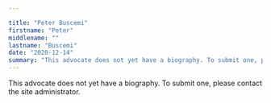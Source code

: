 ```yaml
---

title: "Peter Buscemi"
firstname: "Peter"
middlename: ""
lastname: "Buscemi"
date: "2020-12-14"
summary: "This advocate does not yet have a biography. To submit one, please contact the site administrator."
---
```

This advocate does not yet have a biography. To submit one, please contact the site administrator.

